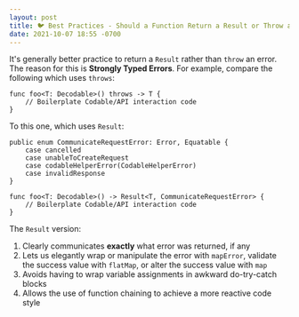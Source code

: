 ```yaml
---
layout: post
title: 🐦 Best Practices - Should a Function Return a Result or Throw an Error?
date: 2021-10-07 18:55 -0700
---
```



It's generally better practice to return a `Result` rather than  `throw` an error. The reason for this is **Strongly Typed Errors**. For example, compare the following which uses `throws`:

```
func foo<T: Decodable>() throws -> T {
    // Boilerplate Codable/API interaction code
}
```

To this one, which uses `Result`:
```
public enum CommunicateRequestError: Error, Equatable {
    case cancelled
    case unableToCreateRequest
    case codableHelperError(CodableHelperError)
    case invalidResponse
}

func foo<T: Decodable>() -> Result<T, CommunicateRequestError> {
    // Boilerplate Codable/API interaction code
}
```

The `Result` version:
1. Clearly communicates **exactly** what error was returned, if any
2. Lets us elegantly wrap or manipulate the error with `mapError`, validate the success value with `flatMap`, or alter the success value with `map`
2. Avoids having to wrap variable assignments in awkward do-try-catch blocks
3. Allows the use of function chaining to achieve a more reactive code style
